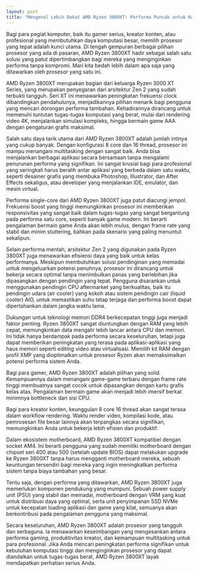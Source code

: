 ```yaml
---
layout: post
title: "Mengenal Lebih Dekat AMD Ryzen 3800XT: Performa Puncak untuk Kebutuhan Tinggi"
---
```


Bagi para pegiat komputer, baik itu gamer serius, kreator konten, atau profesional yang membutuhkan daya komputasi besar, memilih prosesor yang tepat adalah kunci utama. Di tengah gempuran berbagai pilihan prosesor yang ada di pasaran, AMD Ryzen 3800XT hadir sebagai salah satu solusi yang patut dipertimbangkan bagi mereka yang menginginkan performa tanpa kompromi. Mari kita bedah lebih dalam apa saja yang ditawarkan oleh prosesor yang satu ini.

AMD Ryzen 3800XT merupakan bagian dari keluarga Ryzen 3000 XT Series, yang merupakan penyegaran dari arsitektur Zen 2 yang sudah terbukti tangguh. Seri XT ini menawarkan peningkatan frekuensi clock dibandingkan pendahulunya, menjadikannya pilihan menarik bagi pengguna yang mencari dorongan performa tambahan. Kehadirannya dirancang untuk memenuhi tuntutan tugas-tugas komputasi yang berat, mulai dari rendering video 4K, menjalankan simulasi kompleks, hingga bermain game AAA dengan pengaturan grafis maksimal.

Salah satu daya tarik utama dari AMD Ryzen 3800XT adalah jumlah intinya yang cukup banyak. Dengan konfigurasi 8 core dan 16 thread, prosesor ini mampu menangani multitasking dengan sangat baik. Anda bisa menjalankan berbagai aplikasi secara bersamaan tanpa mengalami penurunan performa yang signifikan. Ini sangat krusial bagi para profesional yang seringkali harus beralih antar aplikasi yang berbeda dalam satu waktu, seperti desainer grafis yang membuka Photoshop, Illustrator, dan After Effects sekaligus, atau developer yang menjalankan IDE, emulator, dan mesin virtual.

Performa single-core dari AMD Ryzen 3800XT juga patut diacungi jempol. Frekuensi boost yang tinggi memungkinkan prosesor ini memberikan responsivitas yang sangat baik dalam tugas-tugas yang sangat bergantung pada performa satu core, seperti banyak game modern. Ini berarti pengalaman bermain game Anda akan lebih mulus, dengan frame rate yang stabil dan minim stuttering, bahkan pada skenario yang paling menuntut sekalipun.

Selain performa mentah, arsitektur Zen 2 yang digunakan pada Ryzen 3800XT juga menawarkan efisiensi daya yang baik untuk kelas performanya. Meskipun membutuhkan solusi pendinginan yang memadai untuk mengeluarkan potensi penuhnya, prosesor ini dirancang untuk bekerja secara optimal tanpa menimbulkan panas yang berlebihan jika dipasangkan dengan pendingin yang tepat. Pengguna disarankan untuk menggunakan pendingin CPU aftermarket yang berkualitas, baik itu pendingin udara (air cooler) yang kokoh atau sistem pendingin cair (liquid cooler) AIO, untuk memastikan suhu tetap terjaga dan performa boost dapat dipertahankan dalam jangka waktu lama.

Dukungan untuk teknologi memori DDR4 berkecepatan tinggi juga menjadi faktor penting. Ryzen 3800XT sangat diuntungkan dengan RAM yang lebih cepat, memungkinkan data mengalir lebih lancar antara CPU dan memori. Ini tidak hanya berdampak pada performa secara keseluruhan, tetapi juga dapat memberikan peningkatan yang terasa pada aplikasi-aplikasi yang haus memori seperti editing video atau virtualisasi. Memilih kit RAM dengan profil XMP yang dioptimalkan untuk prosesor Ryzen akan memaksimalkan potensi performa sistem Anda.

Bagi para gamer, AMD Ryzen 3800XT adalah pilihan yang solid. Kemampuannya dalam menangani game-game terbaru dengan frame rate tinggi membuatnya sangat cocok untuk dipasangkan dengan kartu grafis kelas atas. Pengalaman bermain game akan menjadi lebih imersif berkat minimnya bottleneck dari sisi CPU.

Bagi para kreator konten, keunggulan 8 core 16 thread akan sangat terasa dalam workflow rendering. Waktu render video, kompilasi kode, atau pemrosesan file besar lainnya akan terpangkas secara signifikan, memungkinkan Anda untuk bekerja lebih efisien dan produktif.

Dalam ekosistem motherboard, AMD Ryzen 3800XT kompatibel dengan socket AM4. Ini berarti pengguna yang sudah memiliki motherboard dengan chipset seri 400 atau 500 (setelah update BIOS) dapat melakukan upgrade ke Ryzen 3800XT tanpa harus mengganti motherboard mereka, sebuah keuntungan tersendiri bagi mereka yang ingin meningkatkan performa sistem tanpa biaya tambahan yang besar.

Tentu saja, dengan performa yang ditawarkan, AMD Ryzen 3800XT juga memerlukan komponen pendukung yang mumpuni. Sebuah power supply unit (PSU) yang stabil dan memadai, motherboard dengan VRM yang kuat untuk distribusi daya yang optimal, serta unit penyimpanan SSD NVMe untuk kecepatan loading aplikasi dan game yang kilat, semuanya akan berkontribusi pada pengalaman pengguna yang maksimal.

Secara keseluruhan, AMD Ryzen 3800XT adalah prosesor yang tangguh dan serbaguna. Ia menawarkan keseimbangan yang mengesankan antara performa gaming, produktivitas kreator, dan kemampuan multitasking untuk para profesional. Jika Anda mencari peningkatan performa signifikan untuk kebutuhan komputasi tinggi dan menginginkan prosesor yang dapat diandalkan untuk tugas-tugas berat, AMD Ryzen 3800XT layak mendapatkan perhatian serius Anda.
